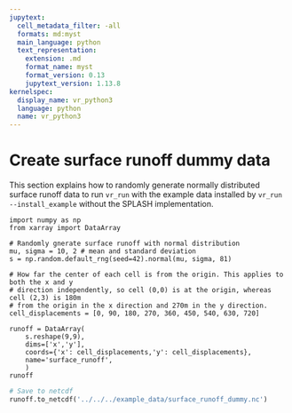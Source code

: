 ```yaml
---
jupytext:
  cell_metadata_filter: -all
  formats: md:myst
  main_language: python
  text_representation:
    extension: .md
    format_name: myst
    format_version: 0.13
    jupytext_version: 1.13.8
kernelspec:
  display_name: vr_python3
  language: python
  name: vr_python3
---
```


# Create surface runoff dummy data

This section explains how to randomly generate normally distributed surface runoff data
to run `vr_run` with the example data installed by `vr_run --install_example` without
the SPLASH implementation.

```{code-cell} ipython3
import numpy as np
from xarray import DataArray

# Randomly gnerate surface runoff with normal distribution
mu, sigma = 10, 2 # mean and standard deviation
s = np.random.default_rng(seed=42).normal(mu, sigma, 81)

# How far the center of each cell is from the origin. This applies to both the x and y
# direction independently, so cell (0,0) is at the origin, whereas cell (2,3) is 180m
# from the origin in the x direction and 270m in the y direction.
cell_displacements = [0, 90, 180, 270, 360, 450, 540, 630, 720]

runoff = DataArray(
    s.reshape(9,9),
    dims=['x','y'],
    coords={'x': cell_displacements,'y': cell_displacements},
    name='surface_runoff',
    )
runoff
```

``` python
# Save to netcdf
runoff.to_netcdf('../../../example_data/surface_runoff_dummy.nc')
```
